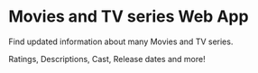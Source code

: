 # Movies and TV series Web App

Find updated information about many Movies and TV series.

Ratings, Descriptions, Cast, Release dates and more!
